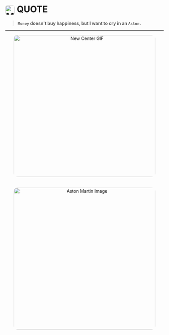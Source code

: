 # <img src="https://www.photofunky.net/output/image/d/a/7/a/da7a8c/photofunky.gif" alt="Money GIF" width="30" style="vertical-align: middle; border-radius: 6px;"/> QUOTE

> **`Money` doesn't buy happiness, but I want to cry in an `Aston`.**

---

<p align="center">
  <img src="https://i.pinimg.com/originals/8f/4f/8d/8f4f8ddb7ffe22d677465aaf43f58876.gif" 
       alt="New Center GIF" 
       width="450" style="border-radius: 12px;"/>
</p>

<p align="center">
  <img src="https://i.pinimg.com/736x/24/82/b2/2482b2e6b7ef6cc5b7b39e444b8f42eb.jpg"
       alt="Aston Martin Image"
       width="450" style="border-radius: 12px; margin-top: 20px;"/>
</p>
